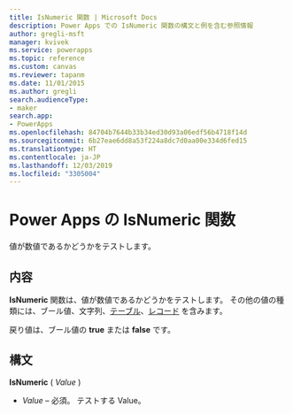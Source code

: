 ```yaml
---
title: IsNumeric 関数 | Microsoft Docs
description: Power Apps での IsNumeric 関数の構文と例を含む参照情報
author: gregli-msft
manager: kvivek
ms.service: powerapps
ms.topic: reference
ms.custom: canvas
ms.reviewer: tapanm
ms.date: 11/01/2015
ms.author: gregli
search.audienceType:
- maker
search.app:
- PowerApps
ms.openlocfilehash: 84704b7644b33b34ed30d93a06edf56b4718f14d
ms.sourcegitcommit: 6b27eae6dd8a53f224a8dc7d0aa00e334d6fed15
ms.translationtype: HT
ms.contentlocale: ja-JP
ms.lasthandoff: 12/03/2019
ms.locfileid: "3305004"
---
```

# <a name="isnumeric-function-in-power-apps"></a>Power Apps の IsNumeric 関数
値が数値であるかどうかをテストします。

## <a name="description"></a>内容
**IsNumeric** 関数は、値が数値であるかどうかをテストします。  その他の値の種類には、ブール値、文字列、[テーブル](../working-with-tables.md)、[レコード](../working-with-tables.md#records) を含みます。

戻り値は、ブール値の **true** または **false** です。

## <a name="syntax"></a>構文
**IsNumeric** ( *Value* )

* *Value* – 必須。 テストする Value。

